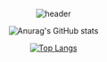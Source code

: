 <div align="center"> 

![header](https://capsule-render.vercel.app/api?type=transparent&fontColor=86e371&height=300&section=header&text=verdantjuly&fontSize=70&animation=fadeIn&desc=Becoming_Developer&descAlignY=65)

 ![Anurag's GitHub stats](https://github-readme-stats.vercel.app/api?username=anuraghazra&theme=vue&show_icons=true)

[![Top Langs](https://github-readme-stats.vercel.app/api/top-langs/?username=anuraghazra&layout=donut-vertical)](https://github.com/anuraghazra/github-readme-stats&exclude_repo=mypage_temp,mypage,mypage_login,mypage_movies,mypage_fan)

</div>












